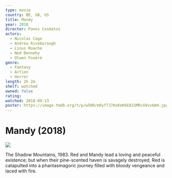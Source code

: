 ```yaml
---
type: movie
country: BE, GB, US
title: Mandy
year: 2018
director: Panos Cosmatos
actors:
  - Nicolas Cage
  - Andrea Riseborough
  - Linus Roache
  - Ned Dennehy
  - Olwen Fouéré
genre:
  - Fantasy
  - Action
  - Horror
length: 2h 2m
shelf: watched
owned: false
rating:
watched: 2018-09-13
poster: https://image.tmdb.org/t/p/w500/m0yf7J7HsKeK6E81SMRcX8vx6mH.jpg
---
```


# Mandy (2018)

![](https://image.tmdb.org/t/p/w500/m0yf7J7HsKeK6E81SMRcX8vx6mH.jpg)

The Shadow Mountains, 1983. Red and Mandy lead a loving and peaceful existence; but when their pine-scented haven is savagely destroyed, Red is catapulted into a phantasmagoric journey filled with bloody vengeance and laced with fire.